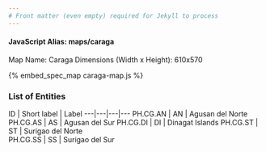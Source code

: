 ```yaml
---
# Front matter (even empty) required for Jekyll to process
---
```


#### JavaScript Alias: maps/caraga

Map Name: Caraga
Dimensions (Width x Height): 610x570



{% embed_spec_map caraga-map.js %}

### List of Entities

ID | Short label | Label
---|---|---|---
PH.CG.AN | AN | Agusan del Norte
PH.CG.AS | AS | Agusan del Sur
PH.CG.DI | DI | Dinagat Islands
PH.CG.ST | ST | Surigao del Norte		
PH.CG.SS | SS | Surigao del Sur